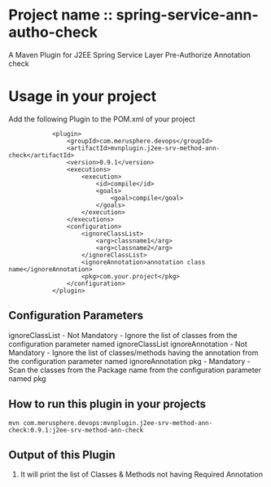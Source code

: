 # Project name :: spring-service-ann-autho-check
A Maven Plugin for J2EE Spring Service Layer Pre-Authorize Annotation check

# Usage in your project
Add the following Plugin to the POM.xml of your project

```
			<plugin>
				<groupId>com.merusphere.devops</groupId>
				<artifactId>mvnplugin.j2ee-srv-method-ann-check</artifactId>
				<version>0.9.1</version>
				<executions>
					<execution>
						<id>compile</id>
						<goals>
							<goal>compile</goal>
						</goals>
					</execution>
				</executions>
				<configuration>
					<ignoreClassList>
						<arg>classname1</arg>
						<arg>classname2</arg>
					</ignoreClassList>
					<ignoreAnnotation>annotation class name</ignoreAnnotation>
					<pkg>com.your.project</pkg>
				</configuration>
			</plugin>
```

## Configuration Parameters
ignoreClassList - Not Mandatory - Ignore the list of classes from the configuration parameter named ignoreClassList
ignoreAnnotation - Not Mandatory - Ignore the list of classes/methods having the annotation from the configuration parameter named ignoreAnnotation
pkg - Mandatory - Scan the classes from the Package name from the configuration parameter named pkg


## How to run this plugin in your projects

```
mvn com.merusphere.devops:mvnplugin.j2ee-srv-method-ann-check:0.9.1:j2ee-srv-method-ann-check
```

## Output of this Plugin
1. It will print the list of Classes & Methods not having Required Annotation

